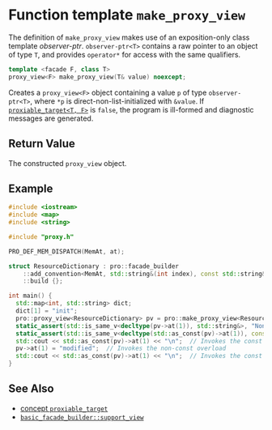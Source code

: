 # Function template `make_proxy_view`

The definition of `make_proxy_view` makes use of an exposition-only class template *observer-ptr*. `observer-ptr<T>` contains a raw pointer to an object of type `T`, and provides `operator*` for access with the same qualifiers.

```cpp
template <facade F, class T>
proxy_view<F> make_proxy_view(T& value) noexcept;
```

Creates a `proxy_view<F>` object containing a value `p` of type `observer-ptr<T>`, where `*p` is direct-non-list-initialized with `&value`. If [`proxiable_target<T, F>`](proxiable_target.md) is `false`, the program is ill-formed and diagnostic messages are generated.

## Return Value

The constructed `proxy_view` object.

## Example

```cpp
#include <iostream>
#include <map>
#include <string>

#include "proxy.h"

PRO_DEF_MEM_DISPATCH(MemAt, at);

struct ResourceDictionary : pro::facade_builder
    ::add_convention<MemAt, std::string&(int index), const std::string&(int index) const>
    ::build {};

int main() {
  std::map<int, std::string> dict;
  dict[1] = "init";
  pro::proxy_view<ResourceDictionary> pv = pro::make_proxy_view<ResourceDictionary>(dict);
  static_assert(std::is_same_v<decltype(pv->at(1)), std::string&>, "Non-const overload");
  static_assert(std::is_same_v<decltype(std::as_const(pv)->at(1)), const std::string&>, "Const overload");
  std::cout << std::as_const(pv)->at(1) << "\n";  // Invokes the const overload and prints "init"
  pv->at(1) = "modified";  // Invokes the non-const overload
  std::cout << std::as_const(pv)->at(1) << "\n";  // Invokes the const overload and prints "modified"
}
```

## See Also

- [concept `proxiable_target`](proxiable_target.md)
- [`basic_facade_builder::support_view`](basic_facade_builder/support_view.md)